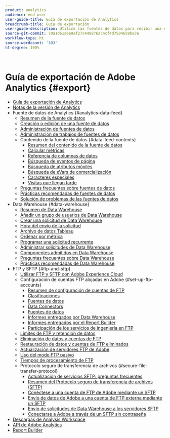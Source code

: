 ```yaml
---
product: analytics
audience: end-user
user-guide-title: Guía de exportación de Analytics
breadcrumb-title: Guía de exportación
user-guide-description: Utilice las fuentes de datos para recibir una exportación diaria o por hora de datos sin procesar. Utilice Data Warehouse para recuperar un extracto de datos en una hoja de cálculo. Aprenda a usar los protocolos FTP y SFTP para transferir archivos entre equipos y servidores.
source-git-commit: 70a1d61a6e9af27c449876ac4cf4d7504659be3a
workflow-type: ht
source-wordcount: '303'
ht-degree: 100%

---
```



# Guía de exportación de Adobe Analytics {#export}

+ [Guía de exportación de Analytics](home.md)
+ [Notas de la versión de Analytics](https://experienceleague.adobe.com/docs/analytics/release-notes/latest.html?lang=es)
+ Fuente de datos de Analytics {#analytics-data-feed}
   + [Resumen de la fuente de datos](analytics-data-feed/data-feed-overview.md)
   + [Creación o edición de una fuente de datos](analytics-data-feed/create-feed.md)
   + [Administración de fuentes de datos](analytics-data-feed/df-manage-feeds.md)
   + [Administración de trabajos de fuentes de datos](analytics-data-feed/df-manage-jobs.md)
   + Contenido de la fuente de datos {#data-feed-contents}
      + [Resumen del contenido de la fuente de datos](analytics-data-feed/c-df-contents/datafeeds-contents.md)
      + [Calcular métricas](analytics-data-feed/c-df-contents/datafeeds-calculate.md)
      + [Referencia de columnas de datos](analytics-data-feed/c-df-contents/datafeeds-reference.md)
      + [Búsqueda de eventos de página](analytics-data-feed/c-df-contents/datafeeds-page-event.md)
      + [Búsqueda de atributos móviles](analytics-data-feed/c-df-contents/mobile-attributes-lookup.md)
      + [Búsqueda de eVars de comercialización](analytics-data-feed/c-df-contents/merchandising-evar-lookup.md)
      + [Caracteres especiales](analytics-data-feed/c-df-contents/datafeeds-spec-chars.md)
      + [Visitas que llegan tarde](analytics-data-feed/c-df-contents/late-arriving-hits.md)
   + [Preguntas frecuentes sobre fuentes de datos](analytics-data-feed/df-faq.md)
   + [Prácticas recomendadas de fuentes de datos](analytics-data-feed/data-feeds-best-practices.md)
   + [Solución de problemas de las fuentes de datos](analytics-data-feed/troubleshooting.md)
+ Data Warehouse {#data-warehouse}
   + [Resumen de Data Warehouse](data-warehouse/data-warehouse.md)
   + [Añadir un grupo de usuarios de Data Warehouse](data-warehouse/t-dw-group.md)
   + [Crear una solicitud de Data Warehouse](data-warehouse/t-dw-create-request.md)
   + [Hora del envío de la solicitud](data-warehouse/delivery-time.md)
   + [Archivo de datos Tableau](data-warehouse/t-tableau.md)
   + [Ordenar por métrica](data-warehouse/sorting-by-metric.md)
   + [Programar una solicitud recurrente](data-warehouse/dw-schedule-recurring.md)
   + [Administrar solicitudes de Data Warehouse](data-warehouse/data-warehouse-requests-manage.md)
   + [Componentes admitidos en Data Warehouse](data-warehouse/component-support.md)
   + [Preguntas frecuentes sobre Data Warehouse](data-warehouse/faq.md)
   + [Prácticas recomendadas de Data Warehouse](data-warehouse/data-warehouse-bp.md)
+ FTP y SFTP {#ftp-and-sftp}
   + [Utilizar FTP y SFTP con Adobe Experience Cloud](ftp-and-sftp/ftp-overview.md)
   + Configuración de cuentas FTP alojadas en Adobe {#set-up-ftp-accounts}
      + [Resumen de configuración de cuentas de FTP](ftp-and-sftp/c-set-up-ftp-accounts/ftp-accounts.md)
      + [Clasificaciones](ftp-and-sftp/c-set-up-ftp-accounts/ftp-saint.md)
      + [Fuentes de datos](ftp-and-sftp/c-set-up-ftp-accounts/ftp-datasources.md)
      + [Data Connectors](ftp-and-sftp/c-set-up-ftp-accounts/ftp-genesis.md)
      + [Fuentes de datos](ftp-and-sftp/c-set-up-ftp-accounts/ftp-datafeeds.md)
      + [Informes entregados por Data Warehouse](ftp-and-sftp/c-set-up-ftp-accounts/ftp-dw-reports.md)
      + [Informes entregados por el Report Builder](ftp-and-sftp/c-set-up-ftp-accounts/ftp-arb-reports.md)
      + [Participación de los servicios de ingeniería en FTP](ftp-and-sftp/c-set-up-ftp-accounts/ftp-eng-services.md)
   + [Límites de FTP y retención de datos](ftp-and-sftp/ftp-limits.md)
   + [Eliminación de datos y cuentas de FTP](ftp-and-sftp/ftp-delete.md)
   + [Restauración de datos y cuentas de FTP eliminados](ftp-and-sftp/ftp-restore.md)
   + [Actualización de servidores FTP de Adobe](ftp-and-sftp/ftp-upgrade.md)
   + [Uso del modo FTP pasivo](ftp-and-sftp/ftp-passive.md)
   + [Tiempos de procesamiento de FTP](ftp-and-sftp/ftp-processing.md)
   + Protocolo seguro de transferencia de archivos {#secure-file-transfer-protocol}
      + [Actualización de servicios SFTP: preguntas frecuentes](ftp-and-sftp/c-sftp/sftp-upgrade.md)
      + [Resumen del Protocolo seguro de transferencia de archivos (SFTP)](ftp-and-sftp/c-sftp/ftp-sftp.md)
      + [Conéctese a una cuenta de FTP de Adobe mediante un SFTP](ftp-and-sftp/c-sftp/ftp-sftp-connect.md)
      + [Envío de datos de Adobe a una cuenta de FTP externa mediante un SFTP](ftp-and-sftp/c-sftp/ftp-sftp-transfer.md)
      + [Envío de solicitudes de Data Warehouse a los servidores SFTP](ftp-and-sftp/c-sftp/ftp-sftp-dw.md)
      + [Conectarse a Adobe a través de un SFTP sin contraseña](ftp-and-sftp/c-sftp/ftp-sftp-cert-auth.md)
+ [Descargas de Analysis Workspace](https://experienceleague.adobe.com/docs/analytics/analyze/analysis-workspace/curate-share/download-send.html?lang=es)
+ [API de Adobe Analytics](https://www.adobe.io/apis/experiencecloud/analytics/docs.html)
+ [Report Builder](https://experienceleague.adobe.com/docs/analytics/analyze/report-builder/home.html?lang=es)
